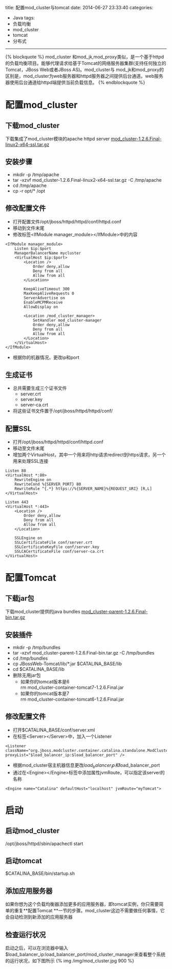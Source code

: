title: 配置mod_cluster与tomcat
date: 2014-06-27 23:33:40
categories:
- Java
tags:
- 负载均衡
- mod_cluster
- tomcat
- 分布式
---
{% blockquote %}
mod_cluster 和mod_jk,mod_proxy类似，是一个基于httpd的负载均衡项目。能够代理请求给基于Tomcat的网络服务器集群(支持任何独立的Tomcat，JBoss Web或者JBoss AS)。mod_cluster与 mod_jk和mod_proxy的区别是，mod_cluster为web服务器和httpd服务器之间提供后台通道。web服务器使用后台通道给httpd端提供当前负载信息。 
{% endblockquote %}


# 配置mod_cluster

## 下载mod_cluster
下载集成了mod_cluster模块的apache httpd server [mod_cluster-1.2.6.Final-linux2-x64-ssl.tar.gz](http://downloads.jboss.org/mod_cluster/1.2.6.Final/linux-x86_64/mod_cluster-1.2.6.Final-linux2-x64-ssl.tar.gz)

## 安装步骤
* mkdir -p /tmp/apache
* tar -xzvf mod_cluster-1.2.6.Final-linux2-x64-ssl.tar.gz -C /tmp/apache
* cd /tmp/apache
* cp -r opt/* /opt

<!-- more -->

## 修改配置文件
* 打开配置文件/opt/jboss/httpd/httpd/conf/httpd.conf
* 移动到文件末尾
* 修改标签&lt;IfModule manager_module>&lt;/IfModule>中的内容
```
<IfModule manager_module>
	Listen $ip:$port
	ManagerBalancerName mycluster
	<VirtualHost $ip:$port>
		<Location />
			Order deny,allow
			Deny from all
			Allow from all
		</Location>

		KeepAliveTimeout 300
		MaxKeepAliveRequests 0
		ServerAdvertise on
		EnableMCPMReceive
		AllowDisplay on

		<Location /mod_cluster_manager>
			SetHandler mod_cluster-manager
			Order deny,allow
			Deny from all
			Allow from all
		</Location>
	</VirtualHost>
</IfModule>
```  
* 根据你的机器情况，更改ip和port

## 生成证书 
* 总共需要生成三个证书文件
	* server.crt
	* server.key
	* server-ca.crt
* 将这些证书文件置于/opt/jboss/httpd/httpd/conf/

## 配置SSL 
* 打开/opt/jboss/httpd/httpd/conf/httpd.conf
* 移动至文件末尾
* 增加两个VirtualHost，其中一个用来将http请求redirect到https请求，另一个用来处理SSL连接
```
Listen 80
<VirtualHost *:80>
	RewriteEngine on
	RewriteCond %{SERVER_PORT} 80
	RewriteRule ^{.*} https://%{SERVER_NAME}%{REQUEST_URI} [R,L]
</VirtualHost>

Listen 443
<VirtualHost *:443>
	<Location />
		Order deny,allow
		Deny from all
		Allow from all
	</Location>

	SSLEngine on
	SSLCertificateFile conf/server.crt
	SSLCertificateKeyFile conf/server.key
	SSLCACertificateFile conf/server-ca.crt
</VirtualHost>
```

# 配置Tomcat

## 下载jar包 

下载mod_cluster提供的java bundles [mod_cluster-parent-1.2.6.Final-bin.tar.gz](http://downloads.jboss.org/mod_cluster/1.2.6.Final/linux-x86_64/mod_cluster-parent-1.2.6.Final-bin.tar.gz)

## 安装插件 
* mkdir -p /tmp/bundles
* tar -xzvf mod_cluster-parent-1.2.6.Final-bin.tar.gz -C /tmp/bundles
* cd /tmp/bundles
* cp JBossWeb-Tomcat/lib/*.jar $CATALINA_BASE/lib
* cd $CATALINA_BASE/lib
* 删除无用jar包
	* 如果你的tomcat版本是6    
	rm mod_cluster-container-tomcat7-1.2.6.Final.jar
	* 如果你的tomcat版本是7    
	rm mod_cluster-container-tomcat6-1.2.6.Final.jar

## 修改配置文件 
* 打开$CATALINA_BASE/conf/server.xml
* 在标签&lt;Server>&lt;/Server>中，加入一个Listener
```
<Listener className="org.jboss.modcluster.container.catalina.standalone.ModClusterListener" proxyList="$load_balancer_ip:$load_balancer_port" />
```
* 根据mod_cluster宿主机器信息更改$load_balancer_ip和$load_balancer_port
* 通过在&lt;Engine>&lt;/Engine>标签中添加属性jvmRoute，可以指定该server的名称
```
<Engine name="Catalina" defaultHost="localhost" jvmRoute="myTomcat">
```

# 启动

## 启动mod_cluster 
/opt/jboss/httpd/sbin/apachectl start
## 启动tomcat 
$CATALINA_BASE/bin/startup.sh

## 添加应用服务器 
如果你想为这个负载均衡器添加更多的应用服务器，即tomcat实例，你只需要简单的重复**配置Tomcat **一节的步骤。mod_cluster这边不需要做任何事情，它会自动检测到新添加的应用服务器

## 检查运行状况 
启动之后，可以在浏览器中输入$load_balancer_ip:load_balancer_port/mod_cluster_manager来查看整个系统的运行状况，如下图所示
{% img /img/mod_cluster.jpg 900 %}
